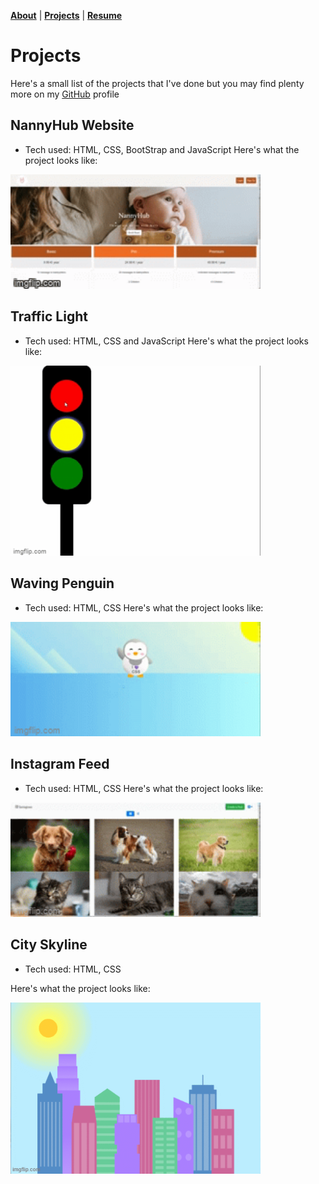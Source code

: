 <b>[About](./about.html)</b> | <b>[Projects](./projects.html)</b> | <b>[Resume](./resume.html)</b>

# Projects

 >
 >
Here's a small list of the projects that I've done but you may find plenty more on my <a href="https://github.com/MaiCodes-exe"> GitHub</a> profile


<section></section>

## NannyHub Website
* Tech used: HTML, CSS, BootStrap and JavaScript
Here's what the project looks like:

<img alt="nannyhub" src="7c3on8.gif"  width="400"/> 

<section></section>

## Traffic Light
* Tech used: HTML, CSS and JavaScript
Here's what the project looks like:

<img alt="light" src="7c3sjh.gif"  width="400"/> 


<section></section>

## Waving Penguin
* Tech used: HTML, CSS
Here's what the project looks like:

<img alt="penguin" src="7c3pu9.gif"  width="400"/> 


<section></section>

## Instagram Feed
* Tech used: HTML, CSS
Here's what the project looks like:

<img alt="igfeed" src="7c3qup.gif"  width="400"/> 


<section></section>

## City Skyline
* Tech used: HTML, CSS

Here's what the project looks like:

<img alt="Skyline Project" src="7b0pyu.gif"  width="400"/> 
